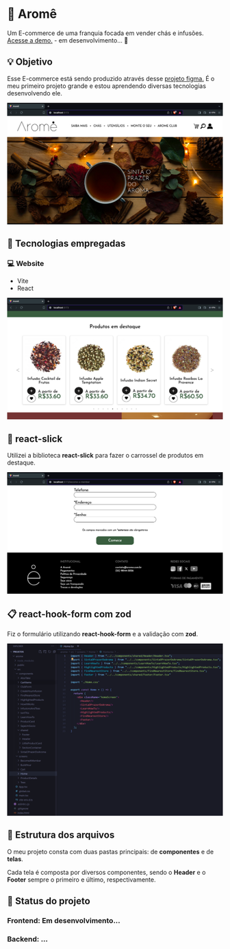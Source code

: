 # 🍵 Aromê

<p>Um E-commerce de uma franquia focada em vender chás e infusões. <a href=''>Acesse a demo.</a> - em desenvolvimento... 🚧</p> 

## 💡 Objetivo

<p>Esse E-commerce está sendo produzido através desse <a href='https://www.figma.com/file/f3fkNm6wy74DNAVnucpb6TUD/site-arome?type=design&node-id=0%3A1&mode=design&t=HVve7kprLR3uc6fX-1'>projeto figma.</a> É o meu primeiro projeto grande e estou aprendendo diversas tecnologias desenvolvendo ele.</p>


![Layout do E-commerce - 1](screenshot_1.png)

 
## 🔧 Tecnologias empregadas
### 💻 Website

<ul>
 <li>Vite</li>
 <li>React</li>
</ul>



![Layout do E-commerce - 1](screenshot_2.png)


## 🎠 react-slick

<p>Utilizei a biblioteca <strong>react-slick</strong> para fazer o carrossel de produtos em destaque.</p>



![Layout do E-commerce - 1](screenshot_3.png)


## 📋 react-hook-form com zod

<p>Fiz o formulário utilizando <strong>react-hook-form</strong> e a validação com <strong>zod</strong>.</p>



![Layout do E-commerce - 1](screenshot_4.png)


## 🧱 Estrutura dos arquivos
<p>O meu projeto consta com duas pastas principais: de <strong>componentes</strong> e de <strong>telas</strong>.</p>
<p>Cada tela é composta por diversos componentes, sendo o <strong>Header</strong> e o <strong>Footer</strong> sempre o primeiro e último, respectivamente.</p>

## 🚧 Status do projeto
### Frontend: Em desenvolvimento...
### Backend: ...
